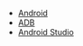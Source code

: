 * [Android](front-end/android/)
* [ADB](front-end/android/adb.md)
* [Android Studio](front-end/android/android-studio.md)
